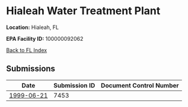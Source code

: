 # Hialeah Water Treatment Plant

**Location:** Hialeah, FL

**EPA Facility ID:** 100000092062

[Back to FL Index](../../index.md)

## Submissions

| Date | Submission ID | Document Control Number |
|------|--------------|-------------------------|
| [1999-06-21](submissions/7453.md) | 7453 |  |
